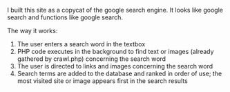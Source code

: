 I built this site as a copycat of the google search engine. It looks like google search and functions like google search.

The way it works:

1. The user enters a search word in the textbox
2. PHP code executes in the background to find text or images (already gathered by crawl.php) concerning the search word
3. The user is directed to links and images concerning the search word
4. Search terms are added to the database and ranked in order of use; the most visited site or image appears first in the search results
